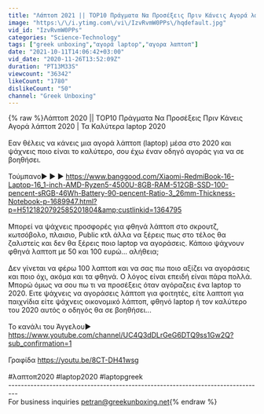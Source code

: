 ```yaml
---
title: "Λάπτοπ 2021 || TOP10 Πράγματα Να Προσέξεις Πριν Κάνεις Αγορά λάπτοπ 2021 | Τα Καλύτερα laptop 2021"
image: "https:\/\/i.ytimg.com\/vi\/IzvRvmW0PPs\/hqdefault.jpg"
vid_id: "IzvRvmW0PPs"
categories: "Science-Technology"
tags: ["greek unboxing","αγορά laptop","αγορα λαπτοπ"]
date: "2021-10-11T14:06:42+03:00"
vid_date: "2020-11-26T13:52:09Z"
duration: "PT13M33S"
viewcount: "36342"
likeCount: "1780"
dislikeCount: "50"
channel: "Greek Unboxing"
---
```

{% raw %}Λάπτοπ 2020 || TOP10 Πράγματα Να Προσέξεις Πριν Κάνεις Αγορά λάπτοπ 2020 | Τα Καλύτερα laptop 2020<br /><br />Εαν θέλεις να κάνεις μια αγορά λάπτοπ (laptop) μέσα στο 2020 και ψάχνεις ποιο είναι το καλύτερο, σου έχω έναν οδηγό αγοράς για να σε βοηθήσει.<br /><br />Τούμπανο▶ ▶ ▶  <a rel="nofollow" target="blank" href="https://www.banggood.com/Xiaomi-RedmiBook-16-Laptop-16_1-inch-AMD-Ryzen5-4500U-8GB-RAM-512GB-SSD-100-pencent-sRGB-46Wh-Battery-90-pencent-Ratio-3_26mm-Thickness-Notebook-p-1689947.html?p=H5121820792585201804&amp;custlinkid=1364795">https://www.banggood.com/Xiaomi-RedmiBook-16-Laptop-16_1-inch-AMD-Ryzen5-4500U-8GB-RAM-512GB-SSD-100-pencent-sRGB-46Wh-Battery-90-pencent-Ratio-3_26mm-Thickness-Notebook-p-1689947.html?p=H5121820792585201804&amp;custlinkid=1364795</a><br /><br />Μπορεί να ψάχνεις προσφορές για φθηνά λάπτοπ στο σκρουτζ, κωτσόβολο, πλαισιο, Public κτλ άλλα να ξέρεις πως στο τέλος θα ζαλιστείς και δεν θα ξέρεις ποιο laptop να αγοράσεις. Κάποιο ψάχνουν φθηνά λαπτοπ με 50 και 100 ευρώ... αλήθεια;<br /><br />Δεν γίνεται να φέρω 100 λαπτοπ και να σας πω ποιο αξίζει να αγοράσεις και ποιο όχι, ακόμα και τα φθηνά. Ο λόγος είναι επειδή είναι πάρα πολλά. Μπορώ όμως να σου πω τι να προσέξεις όταν αγόραζεις ένα laptop το 2020. Ειτε ψάχνεις να αγοράσεις λάπτοπ για φοιτητές, είτε λαπτοπ για παιχνίδια  είτε ψάχνεις οικονομικό λάπτοπ, φθηνό laptop ή τον καλύτερο του 2020 αυτός ο οδηγός θα σε βοηθήσει...<br /><br />Το κανάλι του Άγγελου▶ <a rel="nofollow" target="blank" href="https://www.youtube.com/channel/UC4Q3dDLrGeG6DTQ9ss1Gw2Q?sub_confirmation=1">https://www.youtube.com/channel/UC4Q3dDLrGeG6DTQ9ss1Gw2Q?sub_confirmation=1</a><br /><br />Γραφίδα <a rel="nofollow" target="blank" href="https://youtu.be/8CT-DH41wsg">https://youtu.be/8CT-DH41wsg</a><br /><br />#λαπτοπ2020 #laptop2020 #laptopgreek<br />---------------------------------------------------------------------------------<br />For business inquiries petran@greekunboxing.net{% endraw %}
